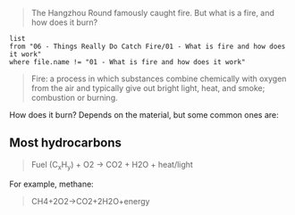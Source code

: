 > The Hangzhou Round famously caught fire. But what is a fire, and how does it burn?

```dataview
list
from "06 - Things Really Do Catch Fire/01 - What is fire and how does it work"
where file.name != "01 - What is fire and how does it work"
```

> Fire: a process in which substances combine chemically with oxygen from the air and typically give out bright light, heat, and smoke; combustion or burning.

How does it burn? Depends on the material, but some common ones are:

## Most hydrocarbons

> Fuel (C<sub>x</sub>H<sub>y</sub>) + O2 → CO2 + H2O + heat/light

For example, methane:

> CH4​+2O2​→CO2​+2H2​O+energy